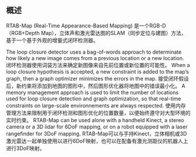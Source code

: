 ## 概述
RTAB-Map (Real-Time Appearance-Based Mapping) 是一个RGB-D（RGB+Depth Map），立体声和激光雷达图的SLAM（同步定位与建图）方法，基于一个基于外观的增量式闭环检测器。

The loop closure detector uses a bag-of-words approach to determinate how likely a new image comes from a previous location or a new location. 
闭环检测器使用词袋方法来确定新图像来自先前位置或新位置的可能性。
When a loop closure hypothesis is accepted, a new constraint is added to the map’s graph, then a graph optimizer minimizes the errors in the map. 
接受闭环假设后，新约束将添加到地图的图形中，然后图形优化器将地图中的错误最小化。
A memory management approach is used to limit the number of locations used for loop closure detection and graph optimization, so that real-time constraints on large-scale environnements are always respected. 
使用内存管理方法来限制用于闭环检测和图形优化的位置数量，以便始终遵守对大型环境的实时约束。
RTAB-Map can be used alone with a handheld Kinect, a stereo camera or a 3D lidar for 6DoF mapping, or on a robot equipped with a laser rangefinder for 3DoF mapping.
RTAB-Map可以与手持Kinect，立体相机或3D激光雷达一起单独使用以进行6DoF映射，也可以在配备有激光测距仪的机器人上进行3DoF映射。